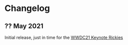 # Changelog

## ?? May 2021

Initial release, just in time for the [WWDC21 Keynote Rickies](https://rickies.co/keynote-jun-2021)
